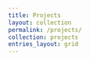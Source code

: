 ```yaml
---
title: Projects
layout: collection
permalink: /projects/
collection: projects
entries_layout: grid
---
```

